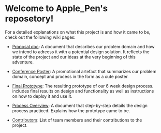 # Welcome to Apple_Pen's reposetory!

For a detailed explanations on what this project is and how it came to be, check out the following wiki pages:

- [Proposal doc](https://github.com/deco3500-2019/Apple_Pen/wiki/Concept-Proposal): A document that describes our problem domain and how we intend to adreess it with a potential design solution. It reflects the state of the project and our ideas at the very beginning of this adventure.

- [Conference Poster](https://github.com/deco3500-2019/Apple_Pen/wiki/Conference-Poster): A promotional artefact that summarizes our problem domain, concept and process in the form as a cute poster.

- [Final Prototype](https://github.com/deco3500-2019/Apple_Pen/wiki/Final-Prototype): The resulting prototype of our 6 week design process. includes final results on design and functionality as well as instructions on how to deploy it and use it.

- [Process Overview](https://github.com/deco3500-2019/Apple_Pen/wiki/Design-Process-Overview): A document that step-by-step details the design process practiced. Explains how the prototype came to be.

- [Contributors](https://github.com/deco3500-2019/Apple_Pen/wiki/Design-Process-Overview): List of team members and their contributions to the project. 
